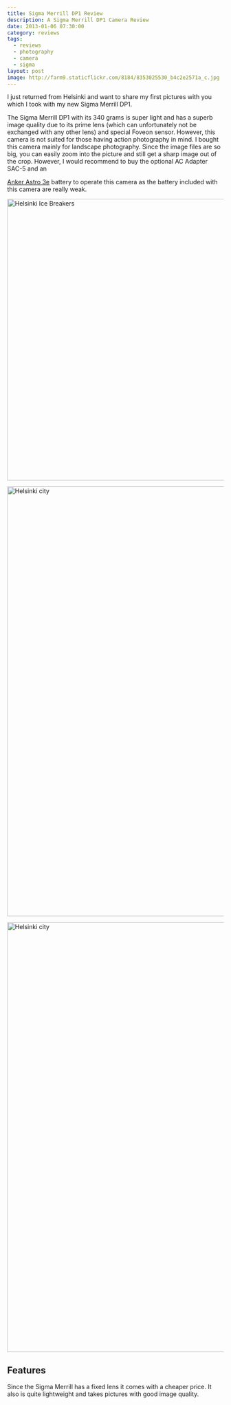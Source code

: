 ```yaml
---
title: Sigma Merrill DP1 Review
description: A Sigma Merrill DP1 Camera Review
date: 2013-01-06 07:30:00
category: reviews
tags:
  - reviews
  - photography
  - camera
  - sigma
layout: post
image: http://farm9.staticflickr.com/8184/8353025530_b4c2e2571a_c.jpg
---
```

I just returned from Helsinki and want to share my first pictures with you which I took with my new Sigma Merrill DP1.

The Sigma Merrill DP1 with its 340 grams is super light and has a superb image quality due to its prime lens (which can unfortunately not be exchanged with any other lens) and special Foveon sensor. However, this camera is not suited for those having action photography in mind. I bought this camera mainly for landscape photography. Since the image files are so big, you can easily zoom into the picture and still get a sharp image out of the crop. However, I would recommend to buy the optional AC Adapter SAC-5 and an
  
<a href="http://hikeventures.com/how-to-charge-your-batteries-when-you-are-outdoors/" target="_self">Anker Astro 3e</a> battery to operate this camera as the battery included with this camera are really weak.
  
<img src="http://farm9.staticflickr.com/8184/8353025530_b4c2e2571a_c.jpg" width="1000" height="655" alt="Helsinki Ice Breakers">
  
<!-- more -->
<img src="http://farm9.staticflickr.com/8468/8351963809_ef1ef59998_c.jpg" width="1000"  alt="Helsinki city"><br>
  
<img src="http://farm9.staticflickr.com/8224/8351964469_62a6d31549_c.jpg" width="1000"  alt="Helsinki city"><br>
  
## Features
Since the Sigma Merrill has a fixed lens it comes with a cheaper price. It also is quite lightweight and takes pictures with good image quality.
